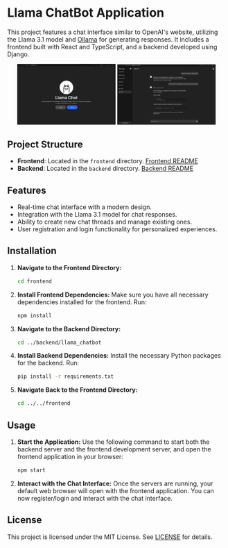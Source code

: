 # Llama ChatBot Application

This project features a chat interface similar to OpenAI's website, utilizing the Llama 3.1 model and [Ollama](https://github.com/ollama/ollama) for generating responses. It includes a frontend built with React and TypeScript, and a backend developed using Django.

<p align="center">
  <img src="frontend/src/assets/images/LlamaChatThumbnail.png" alt="Image 1" width="45%" />
  <img src="frontend/src/assets/images/llama-chat.png" alt="Image 2" width="45%" />
</p>

## Project Structure

- **Frontend**: Located in the `frontend` directory. [Frontend README](./frontend/README.md)
- **Backend**: Located in the `backend` directory. [Backend README](./backend/llama_chatbot/README.md)

## Features

- Real-time chat interface with a modern design.
- Integration with the Llama 3.1 model for chat responses.
- Ability to create new chat threads and manage existing ones.
- User registration and login functionality for personalized experiences.

## Installation

1. **Navigate to the Frontend Directory:**
   ```sh
   cd frontend
   ```

2. **Install Frontend Dependencies:**
   Make sure you have all necessary dependencies installed for the frontend. Run:
   ```sh
   npm install
   ```

3. **Navigate to the Backend Directory:**
   ```sh
   cd ../backend/llama_chatbot
   ```

4. **Install Backend Dependencies:**
   Install the necessary Python packages for the backend. Run:
   ```sh
   pip install -r requirements.txt
   ```

5. **Navigate Back to the Frontend Directory:**
   ```sh
   cd ../../frontend
   ```

## Usage

1. **Start the Application:**
   Use the following command to start both the backend server and the frontend development server, and open the frontend application in your browser:
   ```sh
   npm start
   ```

2. **Interact with the Chat Interface:**
   Once the servers are running, your default web browser will open with the frontend application. You can now register/login and interact with the chat interface.

## License

This project is licensed under the MIT License. See [LICENSE](LICENSE) for details.
